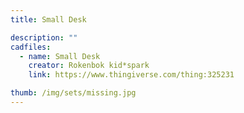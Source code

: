 ```yaml
---
title: Small Desk

description: ""
cadfiles:
  - name: Small Desk
    creator: Rokenbok kid*spark
    link: https://www.thingiverse.com/thing:325231

thumb: /img/sets/missing.jpg
---
```

